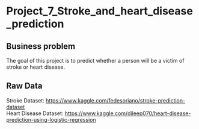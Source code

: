 # Project_7_Stroke_and_heart_disease_prediction

## Business problem
The goal of this project is to predict whether a person will be a victim of stroke or heart disease. 

## Raw Data
Stroke Dataset: https://www.kaggle.com/fedesoriano/stroke-prediction-dataset <br/>
Heart Disease Dataset: https://www.kaggle.com/dileep070/heart-disease-prediction-using-logistic-regression

